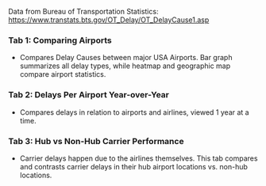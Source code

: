 
Data from Bureau of Transportation Statistics:
https://www.transtats.bts.gov/OT_Delay/OT_DelayCause1.asp

### Tab 1: Comparing Airports
- Compares Delay Causes between major USA Airports.  Bar graph summarizes all delay types, while heatmap and geographic map compare airport statistics.

### Tab 2: Delays Per Airport Year-over-Year
- Compares delays in relation to airports and airlines, viewed 1 year at a time.

### Tab 3: Hub vs Non-Hub Carrier Performance
- Carrier delays happen due to the airlines themselves. This tab compares and contrasts carrier delays in their hub airport locations vs. non-hub locations.
